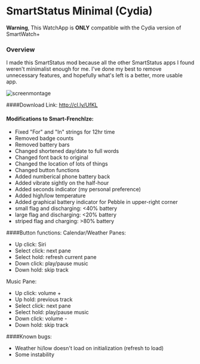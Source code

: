 SmartStatus Minimal (Cydia)
=====================

**Warning**, This WatchApp is **ONLY** compatible with the Cydia version of SmartWatch+

### Overview

I made this SmartStatus mod because all the other SmartStatus apps I found weren't minimalist enough for me. I've done my best to remove unnecessary features, and hopefully what's left is a better, more usable app. 

![screenmontage](https://dl.dropboxusercontent.com/s/oajvg9j9a4hku0a/screenmontage.png)

####Download Link: http://cl.ly/UfKL

#### Modifications to Smart-FrenchIze:
- Fixed "For" and "In" strings for 12hr time
- Removed badge counts
- Removed battery bars
- Changed shortened day/date to full words
- Changed font back to original
- Changed the location of lots of things
- Changed button functions
- Added numberical phone battery back
- Added vibrate sightly on the half-hour
- Added seconds indicator (my personal preference)
- Added high/low temperature
- Added graphical battery indicator for Pebble in upper-right corner
 - small flag and discharging: <40% battery
 - large flag and discharging: <20% battery
 - striped flag and charging: >80% battery

####Button functions:
Calendar/Weather Panes:
- Up click: Siri
- Select click: next pane
- Select hold: refresh current pane
- Down click: play/pause music
- Down hold: skip track

Music Pane: 
- Up click: volume +
- Up hold: previous track
- Select click: next pane
- Select hold: play/pause music
- Down click: volume -
- Down hold: skip track

####Known bugs:
- Weather hi/low doesn't load on initialization (refresh to load)
- Some instability

